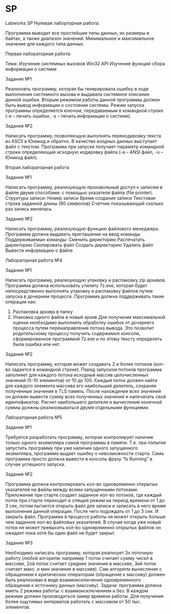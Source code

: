 # SP
Labworks SP
Нулевая лаборторная работа:

Программа выводит все простейшие типы данных, их размеры в байтах,
а также диапазон значений:
Минимальное и максимальное значение для каждого типа данных.

Первая лабораторная работа:

Тема: Изучение системных вызовов Win32 API
Изучение функций сбора информации о системе

Задание №1

Реализовть программу, которая бы генерировала ошибку в ходе выполнения 
системного вызова и выдавала системное описание данной ошибки. 
Вторым режимом работы данной программы должен быть
вывод информации о состоянии системы. 
Режим запуска программы определяется ключом, 
передаваемым в командной строке (-e – печать ошибки, 
-s – печать информации о системе).

Задание №2

Написать программу, позволяющую выполнять перекодировку текста 
из ASCII в Юникод и обратно. В качестве входных данных выступает файл с текстом. 
Программа при запуске получает параметр командной строки 
определяющий исходную кодировку файла (-a – ANSI файл, -u – Юникод файл). 

Вторая лабораторная работа

Задание №1

Написать программу, реализующую произвольный доступ
к записям в файле двумя способами: с помощью указателя файла (file pointer).
Структура записи:
Номер записи
Время создания записи
Текстовая строка заданной длины (80 символов)
Счетчик показывающий сколько раз запись менялась

Задание №2

Написать программу, реализующую функцию файлового менеджера.
Программа должна выдавать приглашение на ввод команды.
Поддерживаемые команды:
Сменить директорию
Распечатать директорию
Скопировать файл
Создать директорию
Удалить файл
Вывести информацию о файле

Лабораторная работа №4

Задание №1

Написать программу, реализующую упаковку и распаковку zip архивов. 
Программа должна использовать утилиту 7z.exe, которая будет непосредственно 
выполнять упаковку и распаковку файлов путем запуска в дочернем процессе. 
Программа должна поддерживать такие операции как:
1.	Распаковка архива в папку
2.	Упаковка одного файла в новый архив
Для получения максимальной оценки необходимо выполнить обработку ошибок от 
дочернего процесса путем перенаправления потока вывода. 
Это позволит родительскому процессу получить содержимое консоли, 
сформированное программой 7z.exe и по этому тексту определить была ошибка 
или нет.

Задание №2

Написать программу, которая может создавать 2 
и более потоков (кол-во задается в командной строке). 
Перед запуском потоков программа заполняет для каждого потока исходный массив
целочисленных значений (5-10 элементов) от 10 до 100. 
Каждый поток должен найти для каждого элемента массива 
его наибольший делитель, сохраняя полученные значения в TLS память. 
После нахождения всех значений он должен вывести сумму всех полученных 
значений и напечатать свой идентификатор. 
Расчет наибольшего делителя и вычисление конечной суммы 
должны реализовываться двумя отдельными функциями.

Лабораторная работа №5

Задание №1

Требуется разработать программу, которая контролирует наличие только одного 
экземпляра самой программы в памяти. Т.е. при попытке запустить программу при
уже наличии одного запущенного экземпляра, программа выдает ошибку
о невозможности старта. Сама программа просто должна вывести в консоль 
фразу “Is Running” в случае успешного запуска.

Задание №2

Программа должна контролировать кол-во одновременно открытых указателей на 
файлы между всеми запущенными потоками. Приложение при старте создает 
заданное кол-во потоков, где каждый поток при старте переходит в спящий режим
на период времени от 1 до 3 сек, потом пытается открыть файл для записи и 
записать в него время выполнения данной операции. После чего подождать
от 1 до 3 сек. И закрыть файл. Программа в процессе работы не может открыть 
больше чем заданное кол-во файловых указателей. В случае когда уже новый
поток не может превысить кол-во одновременно открытых файлов он ожидает 
пока хотя бы один файл не будет закрыт.

Задание №3

Необходимо написать программу, которая реализует 3х поточную работу 
(любой алгоритм: например 1 поток считает сумму чисел в массиве, 2ой поток 
считает среднее значение в массиве, 3ий поток считает макс. и мин значение 
в массиве). Сам алгоритм вычисления с обращением к критических операторам 
(обращение к массиву) должен быть реализован в виде взаимоисключения 
одновременного обращения к источнику данных (массиву). 
Задача: программа должна иметь 2 режима работы: с взаимоисключением и без.
В каждом режиме должен производиться замер времени работы. 
Для получения более ощутимых интервалов работать с массивом от 50 тыс. 
элементов.

